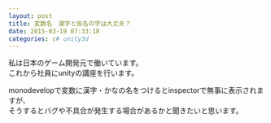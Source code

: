 ```yaml
---
layout: post
title: 変数名　漢字と仮名の字は大丈夫？
date: 2015-03-19 07:33:18
categories: c# unity3d
---
```

<!-- {% raw %} -->
<p>私は日本のゲーム開発元で働いています。<br>
これから社員にunityの講座を行います。</p>

<p>monodevelopで変数に漢字・かなの名をつけるとinspectorで無事に表示されますが、<br>
そうするとバグや不具合が発生する場合があるかと聞きたいと思います。</p>
<!-- {% endraw %} -->

